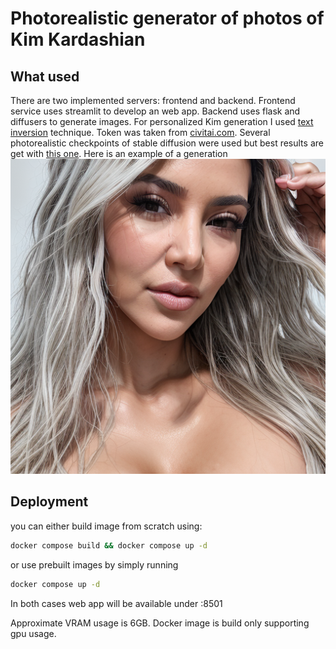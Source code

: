 # Photorealistic generator of photos of Kim Kardashian
## What used
There are two implemented servers: frontend and backend. Frontend service uses streamlit to develop an web app. Backend uses flask and diffusers to generate images. For personalized Kim generation I used [text inversion](https://arxiv.org/abs/2208.01618) technique. Token was taken from [civitai.com](https://civitai.com/models/23630/kim-kardashian). Several  photorealistic checkpoints of stable diffusion were used but best results are get with [this one](https://civitai.com/models/4201?modelVersionId=105674). Here is an example of a generation
![Example_image](https://github.com/armored-guitar/kim_diffusion_demo/blob/0bbc775987484eb2ab5985d63eb3c5603c553c4b/imgs/0_realistic_vision.png?raw=true)  

## Deployment
you can either build image from scratch using:
```sh
docker compose build && docker compose up -d
```
or use prebuilt images by simply running 
```sh
docker compose up -d 
```
In both cases web app will be available under <your-ip>:8501

Approximate VRAM usage is 6GB. Docker image is build only supporting gpu usage.
